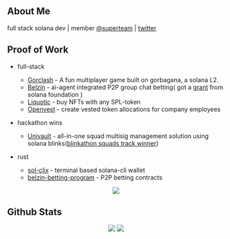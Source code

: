 ## About Me
full stack solana dev | member [@superteam](https://twitter.com/superteam) | [twitter](https://twitter.com/Neutron975)

## Proof of Work

- full-stack
  - [Gorclash](https://gorclash.fun) - A fun multiplayer game built on gorbagana, a solana L2.
  - [Belzin](https://belzin.fun) - ai-agent integrated P2P group chat betting( got a [grant](https://github.com/user-attachments/assets/f16719c8-6017-4a42-a6da-11f8b8b445b7) from solana foundation )
  - [Liquotic](https://liquotic.xyz) - buy NFTs with any SPL-token
  - [Openvest](https://openvest.vercel.app) - create vested token allocations for company employees
    

- hackathon wins
  - [Univault](https://univault.xyz) - all-in-one squad multisig management solution using solana blinks([blinkathon squads track winner](https://x.com/thesendcoin/status/1839324398102409634))
    
- rust
  - [sol-clix](https://github.com/Shiva953/sol-clix) - terminal based solana-cli wallet
  - [belzin-betting-program](https://github.com/Shiva953/belzin-betting-program) - P2P betting contracts 
<p align="center"><img src= 'https://capsule-render.vercel.app/api?type=rect&color=gradient&height=2.5'/></p>


## Github Stats
<p style="display:flex; align=center; justify-content:center; ">
<img src="https://github-readme-stats.vercel.app/api?username=Shiva953&theme=midnight-purple" style="margin-right:4px;">
<img src="https://streak-stats.demolab.com/?user=Shiva953&theme=holi-theme">
</p>
